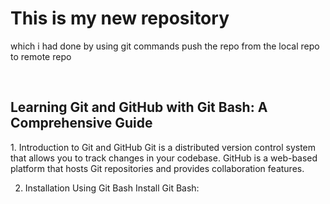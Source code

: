 <h1>This is my new repository</h1>
<p>which i had done by using git commands push the repo from the local repo to remote repo</p>
<br>
<h2>Learning Git and GitHub with Git Bash: A Comprehensive Guide</h2>
1. Introduction to Git and GitHub
Git is a distributed version control system that allows you to track changes in your codebase. GitHub is a web-based platform that hosts Git repositories and provides collaboration features.

2. Installation Using Git Bash
Install Git Bash:
